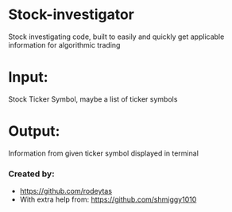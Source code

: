 # Stock-investigator
Stock investigating code, built to easily and quickly get applicable information for algorithmic trading

# Input:
  Stock Ticker Symbol, maybe a list of ticker symbols
# Output:
  Information from given ticker symbol displayed in terminal
  
  
### Created by:
- https://github.com/rodeytas
- With extra help from:
https://github.com/shmiggy1010
